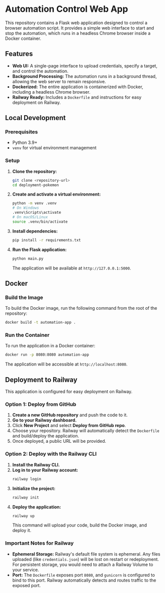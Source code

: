 # Automation Control Web App

This repository contains a Flask web application designed to control a browser automation script. It provides a simple web interface to start and stop the automation, which runs in a headless Chrome browser inside a Docker container.

## Features

- **Web UI:** A single-page interface to upload credentials, specify a target, and control the automation.
- **Background Processing:** The automation runs in a background thread, allowing the web server to remain responsive.
- **Dockerized:** The entire application is containerized with Docker, including a headless Chrome browser.
- **Railway Ready:** Includes a `Dockerfile` and instructions for easy deployment on Railway.

## Local Development

### Prerequisites

- Python 3.9+
- `venv` for virtual environment management

### Setup

1.  **Clone the repository:**
    ```bash
    git clone <repository-url>
    cd deployment-pokemon
    ```

2.  **Create and activate a virtual environment:**
    ```bash
    python -m venv .venv
    # On Windows
    .venv\Scripts\activate
    # On macOS/Linux
    source .venv/bin/activate
    ```

3.  **Install dependencies:**
    ```bash
    pip install -r requirements.txt
    ```

4.  **Run the Flask application:**
    ```bash
    python main.py
    ```
    The application will be available at `http://127.0.0.1:5000`.

## Docker

### Build the Image

To build the Docker image, run the following command from the root of the repository:
```bash
docker build -t automation-app .
```

### Run the Container

To run the application in a Docker container:
```bash
docker run -p 8080:8080 automation-app
```
The application will be accessible at `http://localhost:8080`.

## Deployment to Railway

This application is configured for easy deployment on Railway.

### Option 1: Deploy from GitHub

1.  **Create a new GitHub repository** and push the code to it.
2.  **Go to your Railway dashboard.**
3.  Click **New Project** and select **Deploy from GitHub repo**.
4.  Choose your repository. Railway will automatically detect the `Dockerfile` and build/deploy the application.
5.  Once deployed, a public URL will be provided.

### Option 2: Deploy with the Railway CLI

1.  **Install the Railway CLI.**
2.  **Log in to your Railway account:**
    ```bash
    railway login
    ```
3.  **Initialize the project:**
    ```bash
    railway init
    ```
4.  **Deploy the application:**
    ```bash
    railway up
    ```
    This command will upload your code, build the Docker image, and deploy it.

### Important Notes for Railway

-   **Ephemeral Storage:** Railway's default file system is ephemeral. Any files uploaded (like `credentials.json`) will be lost on restart or redeployment. For persistent storage, you would need to attach a Railway Volume to your service.
-   **Port:** The `Dockerfile` exposes port `8080`, and `gunicorn` is configured to bind to this port. Railway automatically detects and routes traffic to the exposed port.
